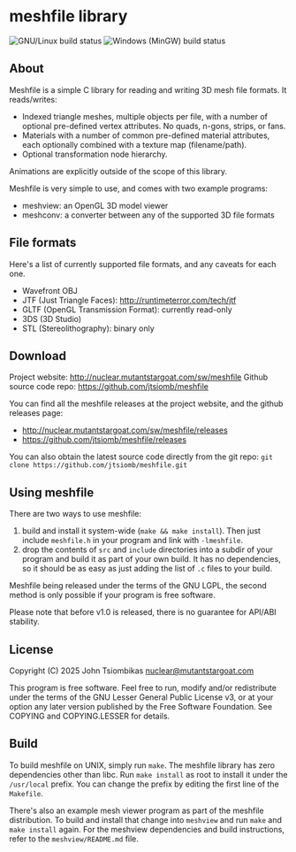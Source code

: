meshfile library
================

![GNU/Linux build status](https://github.com/jtsiomb/meshfile/actions/workflows/build_gnulinux.yml/badge.svg)
![Windows (MinGW) build status](https://github.com/jtsiomb/meshfile/actions/workflows/build_win_mingw.yml/badge.svg)

About
-----
Meshfile is a simple C library for reading and writing 3D mesh file formats. It
reads/writes:

 - Indexed triangle meshes, multiple objects per file, with a number of optional
   pre-defined vertex attributes. No quads, n-gons, strips, or fans.
 - Materials with a number of common pre-defined material attributes, each
   optionally combined with a texture map (filename/path).
 - Optional transformation node hierarchy.

Animations are explicitly outside of the scope of this library.

Meshfile is very simple to use, and comes with two example programs:
 - meshview: an OpenGL 3D model viewer
 - meshconv: a converter between any of the supported 3D file formats

File formats
------------
Here's a list of currently supported file formats, and any caveats for each one.

 - Wavefront OBJ
 - JTF (Just Triangle Faces): http://runtimeterror.com/tech/jtf
 - GLTF (OpenGL Transmission Format): currently read-only
 - 3DS (3D Studio)
 - STL (Stereolithography): binary only

Download
--------
Project website: http://nuclear.mutantstargoat.com/sw/meshfile
Github source code repo: https://github.com/jtsiomb/meshfile

You can find all the meshfile releases at the project website, and the github
releases page:
 - http://nuclear.mutantstargoat.com/sw/meshfile/releases
 - https://github.com/jtsiomb/meshfile/releases

You can also obtain the latest source code directly from the git repo:
`git clone https://github.com/jtsiomb/meshfile.git`


Using meshfile
--------------
There are two ways to use meshfile:
 1. build and install it system-wide (`make && make install`). Then just include
    `meshfile.h` in your program and link with `-lmeshfile`.
 2. drop the contents of `src` and `include` directories into a subdir of your
    program and build it as part of your own build. It has no dependencies, so
    it should be as easy as just adding the list of `.c` files to your build.

Meshfile being released under the terms of the GNU LGPL, the second method is
only possible if your program is free software.

Please note that before v1.0 is released, there is no guarantee for API/ABI
stability.

License
-------
Copyright (C) 2025 John Tsiombikas <nuclear@mutantstargoat.com>

This program is free software. Feel free to run, modify and/or redistribute
under the terms of the GNU Lesser General Public License v3, or at your option
any later version published by the Free Software Foundation. 
See COPYING and COPYING.LESSER for details.

Build
-----
To build meshfile on UNIX, simply run `make`. The meshfile library has zero
dependencies other than libc. Run `make install` as root to install it under the
`/usr/local` prefix. You can change the prefix by editing the first line of the
`Makefile`.

There's also an example mesh viewer program as part of the meshfile
distribution. To build and install that change into `meshview` and run `make`
and `make install` again. For the meshview dependencies and build instructions,
refer to the `meshview/README.md` file.
